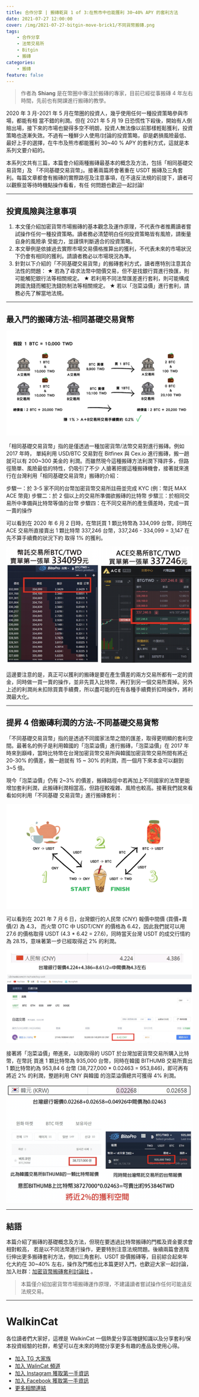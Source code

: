 ```yaml
---
title: 合作分享 | 搬磚乾貨 1 of 3:在熊市中也能獲利 30~40% APY 的套利方法
date: 2021-07-27 12:00:00
cover: /img/2021-07-27-bitgin-move-brick1/不同貨幣搬磚.png
tags:
    - 合作分享
    - 法幣交易所
    - Bitgin
    - 搬磚
categories:
    - 搬磚
feature: false
---
```

> 作者為 **Shiang** 是在幣圈中專注於搬磚的專家，目前已經從事搬磚 4 年左右時間，先前也有開課進行搬磚的教學。

2020 年 3 月-2021 年 5 月在幣圈的投資人，幾乎使用任何一種投資策略參與市場，都能有相 當不錯的利潤。但在 2021 年 5 月 19 日恐慌性下殺後，開始有人倒賠出場，接下來的市場也變得多空不明朗，投資人無法像以前那樣輕鬆獲利，投資策略也逐漸失效。不過有一種鮮少人使用/討論的投資策略，卻是虧損風險最低、最好上手的選擇，在牛市及熊市都能獲利 30~40 % APY 的套利方式，這就是本系列文要介紹的。

本系列文共有三篇，本篇會介紹兩種搬磚最基本的概念及方法，包括「相同基礎交易貨幣」及 「不同基礎交易貨幣」。接著兩篇將會著重在 USDT 搬磚及三角套利。每篇文章都會有搬磚的實際路徑及注意事項，在不違反法規的前提下，讀者可以觀察並等待時機點操作看看，有任 何問題也歡迎一起討論!

---
## 投資風險與注意事項

1. 本文僅介紹加密貨幣市場搬磚的基本觀念及運作原理，不代表作者推薦讀者嘗試操作任何一種投資策略。讀者務必清楚明白任何投資策略皆有風險，請衡量自身的風險承 受能力，並謹慎判斷適合的投資策略。
2. 本文舉例是依據過去實際市場交易價格推算出的獲利，不代表未來的市場狀況下仍會有相同的獲利。請讀者務必以市場現況為準。
3. 針對以下介紹的「不同基礎交易貨幣」的搬磚套利方式，讀者應特別注意其合法性的問題：
★ 若為了尋求法幣中間價交易，但不是找銀行買進行換匯，則可能觸犯銀行法等相關規定。
★ 若利用不同法幣匯差進行套利，則可能構成跨國洗錢而觸犯洗錢防制法等相關規定。
★ 若以「泡菜溢價」進行套利，請務必先了解當地法規。

---
## 最入門的搬磚方法-相同基礎交易貨幣

![img](/img/2021-07-27-bitgin-move-brick1/相同貨幣搬磚.png)

「相同基礎交易貨幣」指的是僅透過一種加密貨幣/法幣交易對進行搬磚。例如 2017 年時， 單純利用 USD/BTC 交易對在 Bitfinex 與 Cex.io 進行搬磚，搬一趟就可以有 200~300 美金的 利潤。而雖然現今這種搬磚方法利潤下降許多，但路徑簡單、風險最低的特性，仍吸引了不少 人搶著把握這種搬磚機會，接著就來進行在台灣利用「相同基礎交易貨幣」搬磚的介紹：

步驟一：於 3-5 家不同的台幣加密貨幣交易所註冊並完成 KYC (例：幣託 MAX ACE 幣竟)
步驟二：於 2 個以上的交易所準備欲搬磚的比特幣 
步驟三：於相同交易所中準備與比特幣等值的台幣 
步驟四：在不同交易所的產生價差時，完成一買一賣的操作

可以看到在 2020 年 6 月 2 日時，在幣託買 1 顆比特幣為 334,099 台幣，同時在 ACE 交易所直接賣出 1 顆比特幣 337,246 台幣，337,246 - 334,099 = 3,147 在先不算手續費的狀況下約 取得 1% 的獲利。

![img](/img/2021-07-27-bitgin-move-brick1/台灣交易所BTC價格.png)

這邊要注意的是，真正可以獲利的搬磚是要在產生價差的兩方交易所都有一定的資金，同時做一買一賣的操作，並非先買入比特幣，再打到另一個交易所賣掉。另外上述的利潤尚未扣除買賣手續費，所以盡可能的在有各種手續費折扣時操作，將利潤最大化。

---
## 提昇 4 倍搬磚利潤的方法-不同基礎交易貨幣

「不同基礎交易貨幣」指的是透過不同國家法幣之間的匯差，取得更明顯的套利空間。最著名的例子是利用韓國的「泡菜溢價」進行搬磚，「泡菜溢價」在 2017 年時來到巔峰，當時比特幣在台灣加密貨幣交易所與韓國加密貨幣交易所間有將近 20-30% 的價差，搬一趟就有 15 ~ 30% 的利潤，而一個月下來本金可以翻到 3~5 倍。

現今「泡菜溢價」仍有 2~3% 的價差，搬磚路徑中若再加上不同國家的法幣更能增加套利利潤，此搬磚利潤相當高，但路徑較複雜、風險也較高。接著我們就來看看如何利用「不同基礎 交易貨幣」進行搬磚套利：

![img](/img/2021-07-27-bitgin-move-brick1/不同貨幣搬磚.png)

可以看到在 2021 年 7 月 6 日，台灣銀行的人民幣 (CNY) 報價中間價 (買價+賣價/2) 為 4.3， 而火幣 OTC 中 USDT/CNY 的價格為 6.42，因此我們就可以用 27.6 的價格取得 USDT (4.3 * 6.42 = 27.6)，同時當天台灣 USDT 的成交行情約為 28.15，意味著第一步已經取得近 2% 的利潤。

![img](/img/2021-07-27-bitgin-move-brick1/人民幣價格.png)

接著將「泡菜溢價」帶進來，以剛取得的 USDT 於台灣加密貨幣交易所購入比特幣，在幣託 買進 1 顆比特幣為 935,000 台幣，同時在韓國 BITHUMB 交易所賣出 1 顆比特幣約為 953,84 6 台幣 (38,727,000 * 0.02463 = 953,846)，即可再有將近 2% 的利潤，整趟利用 CNY 與韓國 的泡菜溢價總共可獲得 4% 利潤。

![img](/img/2021-07-27-bitgin-move-brick1/韓國「泡菜溢價」.png)

---
## 結語

本篇介紹了搬磚的基礎概念及方法，但現在要透過比特幣搬磚的門檻及資金要求會相對較高， 若是以不同法幣進行操作，更要特別注意法規問題。後續兩篇會進階衍伸出更多搬磚套利方法，例如三角套利、USDT 掛價搬磚等，目前綜合起來年化大約在 30~40% 左右，操作及門檻也比本篇更好入門，也歡迎大家一起討論，加入社群：[加密貨幣搬磚套利討論社](https://www.facebook.com/%E5%8A%A0%E5%AF%86%E8%B2%A8%E5%B9%A3%E6%90%AC%E7%A3%9A%E5%A5%97%E5%88%A9%E8%A8%8E%E8%AB%96%E7%A4%BE-110177258020160) 。

> 本篇僅介紹加密貨幣市場搬磚運作原理，不建議讀者嘗試操作任何可能違反法規交易。

---
# WalkinCat
各位讀者們大家好，這裡是 WalkinCat 一個熱愛分享區塊鏈知識以及分享套利/保本投資經驗的社群，希望可以在未來的時間分享更多有趣的產品及使用心得。

- [加入 TG 大家族](https://t.me/walkincat)
- [加入 WalinCat 頻道](https://t.me/walkincat2020)
- [加入 Instagram 獲取第一手資訊](https://bit.ly/2TgZ6ou)
- [加入 Facebook 獲取第一手資訊](https://bit.ly/3xMmPMd)
- [更多相關連結](https://linktr.ee/walkincat)